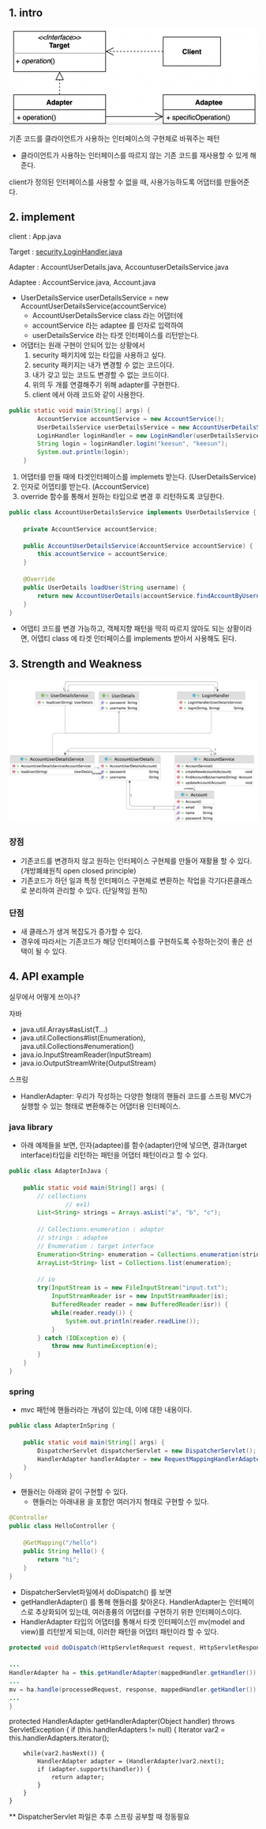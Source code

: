 ## 1. intro

![스크린샷 2023-07-03 오후 2.51.58](../img/adapter-01.png)

기존 코드를 클라이언트가 사용하는 인터페이스의 구현체로 바꿔주는 패턴

- 클라이언트가 사용하는 인터페이스를 따르지 않는 기존 코드를 재사용할 수 있게 해준다.

client가 정의된 인터페이스를 사용할 수 없을 때, 사용가능하도록 어댑터를 만들어준다.



## 2. implement



client : App.java

Target : [security.LoginHandler.java](http://security.LoginHandler.java)

Adapter : AccountUserDetails.java, AccountuserDetailsService.java

Adaptee : AccountService.java, Account.java

- UserDetailsService userDetailsService = new AccountUserDetailsService(accountService)
  - AccountUserDetailsService class 라는 어댑터에
  - accountService 라는 adaptee 를 인자로 입력하여
  - userDetailsService 라는 타겟 인터페이스를 리턴받는다.
- 어댑터는 원래 구현이 안되어 있는 상황에서
  1. security 패키지에 있는 타입을 사용하고 싶다.
  2. security 패키지는 내가 변경할 수 없는 코드이다.
  3. 내가 갖고 있는 코드도 변경할 수 없는 코드이다.
  4. 위의 두 개를 연결해주기 위해 adapter를 구현한다.
  5. client 에서 아래 코드와 같이 사용한다.

```java
public static void main(String[] args) {
        AccountService accountService = new AccountService();
        UserDetailsService userDetailsService = new AccountUserDetailsService(accountService);
        LoginHandler loginHandler = new LoginHandler(userDetailsService);
        String login = loginHandler.login("keesun", "keesun");
        System.out.println(login);
    }
```

1. 어댑터를 만들 때에 타겟인터페이스를 implemets 받는다. (UserDetailsService)
2. 인자로 어뎁티를 받는다. (AccountService)
3. override 함수를 통해서 원하는 타입으로 변경 후 리턴하도록 코딩한다.

```java
public class AccountUserDetailsService implements UserDetailsService {

    private AccountService accountService;

    public AccountUserDetailsService(AccountService accountService) {
        this.accountService = accountService;
    }

    @Override
    public UserDetails loadUser(String username) {
        return new AccountUserDetails(accountService.findAccountByUsername(username));
    }
}
```

- 어뎁티 코드를 변경 가능하고, 객체지향 패턴을 딱히 따르지 않아도 되는 상황이라면, 어뎁티 class 에 타겟 인터페이스를 implements 받아서 사용해도 된다.



## 3. Strength and Weakness

![스크린샷 2023-07-03 오후 2.53.07](../img/adapter-02.png)



### 장점

- 기존코드를 변경하지 않고 원하는 인터페이스 구현체를 만들어 재활욜 할 수 있다. (개방폐쇄원칙 open closed principle)
- 기존코드가 하던 일과 특정 인터페이스 구현체로 변환하는 작업을 각기다른클래스로 분리하여 관리할 수 있다. (단일책임 원칙)

### 단점

- 새 클래스가 생겨 복잡도가 증가할 수 있다.
- 경우에 따라서는 기존코드가 해당 인터페이스를 구현하도록 수정하는것이 좋은 선택이 될 수 있다.



## 4. API example

실무에서 어떻게 쓰이나?

자바

- java.util.Arrays#asList(T...)
- java.util.Collections#list(Enumeration), java.util.Collections#enumeration()
- java.io.InputStreamReader(InputStream)
- java.io.OutputStreamWrite(OutputStream)

스프링

- HandlerAdapter: 우리가 작성하는 다양한 형태의 핸들러 코드를 스프링 MVC가 실행할 수 있는 형태로 변환해주는 어댑터용 인터페이스.



### java library

- 아래 예제들을 보면, 인자(adaptee)를 함수(adapter)안에 넣으면, 결과(target interface)타입을 리턴하는 패턴을 어댑터 패턴이라고 할 수 있다.

```java
public class AdapterInJava {

    public static void main(String[] args) {
        // collections
				// ex1)
        List<String> strings = Arrays.asList("a", "b", "c");

        // Collections.enumeration : adaptor
        // strings : adaptee
        // Enumeration : target interface
        Enumeration<String> enumeration = Collections.enumeration(strings);
        ArrayList<String> list = Collections.list(enumeration);

        // io
        try(InputStream is = new FileInputStream("input.txt");
            InputStreamReader isr = new InputStreamReader(is);
            BufferedReader reader = new BufferedReader(isr)) {
            while(reader.ready()) {
                System.out.println(reader.readLine());
            }
        } catch (IOException e) {
            throw new RuntimeException(e);
        }
    }
}
```

### spring

- mvc 패턴에 핸들러라는 개념이 있는데, 이에 대한 내용이다.

```java
public class AdapterInSpring {

    public static void main(String[] args) {
        DispatcherServlet dispatcherServlet = new DispatcherServlet();
        HandlerAdapter handlerAdapter = new RequestMappingHandlerAdapter();
    }
}
```

- 핸들러는 아래와 같이 구현할 수 있다.
  - 핸들러는 아래내용 을 포함안 여러가지 형태로 구현할  수 있다.

```java
@Controller
public class HelloController {

    @GetMapping("/hello")
    public String hello() {
        return "hi";
    }
}
```

- DispatcherServlet파일에서 doDispatch() 를 보면
- getHandlerAdapter() 를 통해 핸들러를 찾아온다. HandlerAdapter는 인터페이스로 추상화되어 있는데, 여러종륭의 어댑터를 구현하기 위한 인터페이스이다.
- HandlerAdapter 타입의 어댑터를 통해서 타겟 인터페이스인 mv(model and view)를 리턴받게 되는데, 이러한 패턴을 어댑터 패턴이라 할 수 있다.

```java
protected void doDispatch(HttpServletRequest request, HttpServletResponse response) throws Exception {

...
HandlerAdapter ha = this.getHandlerAdapter(mappedHandler.getHandler());
...
mv = ha.handle(processedRequest, response, mappedHandler.getHandler());
...
}

```

protected HandlerAdapter getHandlerAdapter(Object handler) throws ServletException { if (this.handlerAdapters != null) { Iterator var2 = this.handlerAdapters.iterator();

```
    while(var2.hasNext()) {
        HandlerAdapter adapter = (HandlerAdapter)var2.next();
        if (adapter.supports(handler)) {
            return adapter;
        }
    }
}

```

** DispatcherServlet 파일은 추후 스프링 공부할  때 정동필요

